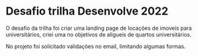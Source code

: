 # Desafio trilha Desenvolve 2022

O desafio da trilha foi criar uma landing page de locações de imoveis para universitários, criei uma no objetivos de aligueis de quartos universitários. 

No projeto foi solicitado validações no email, limitando algumas formas.


